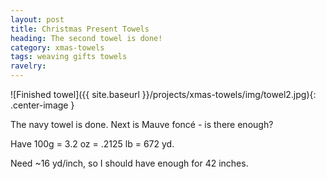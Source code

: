 ```yaml
---
layout: post
title: Christmas Present Towels
heading: The second towel is done!
category: xmas-towels
tags: weaving gifts towels
ravelry:
---
```

![Finished towel]({{ site.baseurl }}/projects/xmas-towels/img/towel2.jpg){: .center-image }

The navy towel is done. Next is Mauve foncé - is there enough?

Have 100g = 3.2 oz = .2125 lb = 672 yd.

Need ~16 yd/inch, so I should have enough for 42 inches.